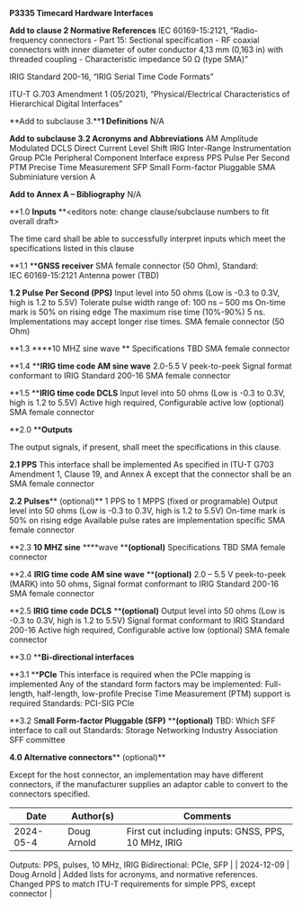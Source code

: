 **P3335 Timecard Hardware Interfaces**


**Add to clause 2 Normative References**
IEC 60169-15:2121, “Radio-frequency connectors - Part 15: Sectional specification - RF coaxial connectors with inner diameter of outer conductor 4,13 mm (0,163 in) with threaded coupling - Characteristic impedance 50 Ω (type SMA)”

IRIG Standard 200-16, “IRIG Serial Time Code Formats”

ITU-T G.703 Amendment 1 (05/2021), “Physical/Electrical Characteristics of Hierarchical
Digital Interfaces”

**Add to subclause 3.****1 Definitions**
N/A

**Add to subclause 3.2 Acronyms and Abbreviations**
AM	Amplitude Modulated
DCLS	Direct Current Level Shift
IRIG	Inter-Range Instrumentation Group
PCIe	Peripheral Component Interface express
PPS	Pulse Per Second
PTM	Precise Time Measurement
SFP	Small Form-factor Pluggable
SMA	Subminiature version A

**Add to Annex A – Bibliography**
N/A


**1.0 ****Inputs****	**<editors note: change clause/subclause numbers to fit overall draft>

The time card shall be able to successfully interpret inputs which meet the specifications listed in this clause

**1.1 ****GNSS receiver**
SMA female connector (50 Ohm), Standard: IEC 60169-15:2121
Antenna power (TBD)

**1.2 ****Pulse Per Second**** (PPS)**
Input level into 50 ohms (Low is -0.3 to 0.3V, high is 1.2 to 5.5V)
Tolerate pulse width range of: 100 ns – 500 ms
On-time mark is 50% on rising edge
The maximum rise time (10%-90%) 5 ns.  Implementations may accept longer rise times.
SMA female connector (50 Ohm)

**1.3 ****10 MHZ sine wave **
Specifications TBD
SMA female connector

**1.4 ****IRIG ****t****ime ****c****ode AM sine wave**
2.0-5.5 V peek-to-peek
Signal format conformant to IRIG Standard 200-16
SMA female connector

**1.5 ****IRIG time code DCLS**
Input level into 50 ohms (Low is -0.3 to 0.3V, high is 1.2 to 5.5V)
Active high required, Configurable active low (optional)
SMA female connector


**2.0 ****Outputs**

The output signals, if present, shall meet the specifications in this clause.

**2.1 PPS**
This interface shall be implemented
As specified in ITU-T G703 Amendment 1, Clause 19, and Annex A except that the connector shall be an SMA female connector

**2.2 ****Pulse****s**** (optional)**
1 PPS to 1 MPPS (fixed or programable)
Output level into 50 ohms (Low is -0.3 to 0.3V, high is 1.2 to 5.5V)
On-time mark is 50% on rising edge
Available pulse rates are implementation specific
SMA female connector

**2.3 ****10 MHZ sine**** ****wave ****(optional)**
Specifications TBD
SMA female connector

**2.4 ****IRIG ****t****ime ****c****ode AM sine wave**** ****(optional)**
2.0 – 5.5 V peek-to-peek (MARK) into 50 ohms, 
Signal format conformant to IRIG Standard 200-16
SMA female connector

**2.5 ****IRIG time code DCLS**** ****(optional)**
Output level into 50 ohms (Low is -0.3 to 0.3V, high is 1.2 to 5.5V)
Signal format conformant to IRIG Standard 200-16
Active high required, Configurable active low (optional)
SMA female connector

**3.0 ****Bi-directional interfaces**

**3.1 ****PCIe**
This interface is required when the PCIe mapping is implemented
Any of the standard form factors may be implemented: Full-length, half-length, low-profile
Precise Time Measurement (PTM) support is required
Standards: PCI-SIG PCIe 

**3.2 S****mall ****F****orm-factor ****P****luggable (SFP)**** ****(optional)**
TBD: Which SFF interface to call out
Standards: Storage Networking Industry Association SFF committee

**4.0 Alternative connectors**** (optional)**

Except for the host connector, an implementation may have different connectors, if the manufacturer supplies an adaptor cable to convert to the connectors specified.





| Date | Author(s) | Comments |
| --- | --- | --- |
| 2024-05-4 | Doug Arnold | First cut including inputs: GNSS, PPS, 10 MHz, IRIG
Outputs: PPS, pulses, 10 MHz, IRIG
Bidirectional: PCIe, SFP |
| 2024-12-09 | Doug Arnold | Added lists for acronyms, and normative references.  Changed PPS to match ITU-T requirements for simple PPS, except connector |
